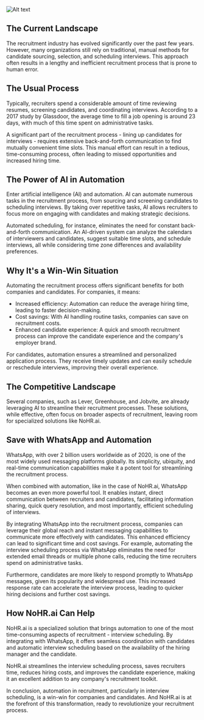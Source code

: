 ![Alt text](/blog/blog_1_image.jpg)

## The Current Landscape

The recruitment industry has evolved significantly over the past few years. However, many organizations still rely on traditional, manual methods for candidate sourcing, selection, and scheduling interviews. This approach often results in a lengthy and inefficient recruitment process that is prone to human error.

## The Usual Process

Typically, recruiters spend a considerable amount of time reviewing resumes, screening candidates, and coordinating interviews. According to a 2017 study by Glassdoor, the average time to fill a job opening is around 23 days, with much of this time spent on administrative tasks.

A significant part of the recruitment process - lining up candidates for interviews - requires extensive back-and-forth communication to find mutually convenient time slots. This manual effort can result in a tedious, time-consuming process, often leading to missed opportunities and increased hiring time.

## The Power of AI in Automation

Enter artificial intelligence (AI) and automation. AI can automate numerous tasks in the recruitment process, from sourcing and screening candidates to scheduling interviews. By taking over repetitive tasks, AI allows recruiters to focus more on engaging with candidates and making strategic decisions.

Automated scheduling, for instance, eliminates the need for constant back-and-forth communication. An AI-driven system can analyze the calendars of interviewers and candidates, suggest suitable time slots, and schedule interviews, all while considering time zone differences and availability preferences.

## Why It's a Win-Win Situation

Automating the recruitment process offers significant benefits for both companies and candidates. For companies, it means:

- Increased efficiency: Automation can reduce the average hiring time, leading to faster decision-making.
- Cost savings: With AI handling routine tasks, companies can save on recruitment costs.
- Enhanced candidate experience: A quick and smooth recruitment process can improve the candidate experience and the company's employer brand.

For candidates, automation ensures a streamlined and personalized application process. They receive timely updates and can easily schedule or reschedule interviews, improving their overall experience.

## The Competitive Landscape

Several companies, such as Lever, Greenhouse, and Jobvite, are already leveraging AI to streamline their recruitment processes. These solutions, while effective, often focus on broader aspects of recruitment, leaving room for specialized solutions like NoHR.ai.

## Save with WhatsApp and Automation

WhatsApp, with over 2 billion users worldwide as of 2020, is one of the most widely used messaging platforms globally. Its simplicity, ubiquity, and real-time communication capabilities make it a potent tool for streamlining the recruitment process.

When combined with automation, like in the case of NoHR.ai, WhatsApp becomes an even more powerful tool. It enables instant, direct communication between recruiters and candidates, facilitating information sharing, quick query resolution, and most importantly, efficient scheduling of interviews.

By integrating WhatsApp into the recruitment process, companies can leverage their global reach and instant messaging capabilities to communicate more effectively with candidates. This enhanced efficiency can lead to significant time and cost savings. For example, automating the interview scheduling process via WhatsApp eliminates the need for extended email threads or multiple phone calls, reducing the time recruiters spend on administrative tasks.

Furthermore, candidates are more likely to respond promptly to WhatsApp messages, given its popularity and widespread use. This increased response rate can accelerate the interview process, leading to quicker hiring decisions and further cost savings.

## How NoHR.ai Can Help

NoHR.ai is a specialized solution that brings automation to one of the most time-consuming aspects of recruitment - interview scheduling. By integrating with WhatsApp, it offers seamless coordination with candidates and automatic interview scheduling based on the availability of the hiring manager and the candidate.

NoHR.ai streamlines the interview scheduling process, saves recruiters time, reduces hiring costs, and improves the candidate experience, making it an excellent addition to any company's recruitment toolkit.

In conclusion, automation in recruitment, particularly in interview scheduling, is a win-win for companies and candidates. And NoHR.ai is at the forefront of this transformation, ready to revolutionize your recruitment process.